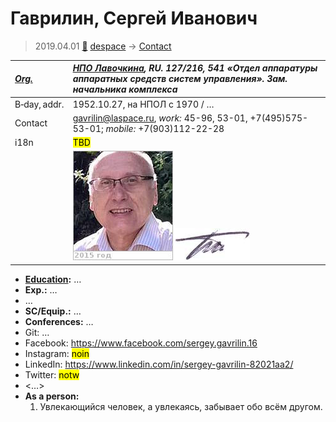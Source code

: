 # Гаврилин, Сергей Иванович
> 2019.04.01 [🚀](../index/index.md) [despace](index.md) → [Contact](contact.md)

|*[Org.](contact.md)*|*[НПО Лавочкина](zz_lav.md), RU. 127/216, 541 «Отдел аппаратуры аппаратных средств систем управления». Зам. начальника комплекса*|
|:--|:--|
|B‑day, addr.|1952.10.27, на НПОЛ с 1970 / …|
|Contact|<gavrilin@laspace.ru>, *work:* 45-96, 53-01, +7(495)575-53-01; *mobile:* +7(903)112-22-28|
|i18n|<mark>TBD</mark>|
||[![](f/contact/g/gavrilin1_photo_thumb.jpg)](f/contact/g/gavrilin1_photo.jpg) [![](f/contact/g/gavrilin1_sign_thumb.jpg)](f/contact/g/gavrilin1_sign.png)|

   - **[Education](edu.md):** …
   - **Exp.:** …
   - …
   - **SC/Equip.:** …
   - **Conferences:** …
   - Git: …
   - Facebook: <https://www.facebook.com/sergey.gavrilin.16>
   - Instagram: <mark>noin</mark>
   - LinkedIn: <https://www.linkedin.com/in/sergey-gavrilin-82021aa2/>
   - Twitter: <mark>notw</mark>
   - <…>
   - **As a person:**
      1. Увлекающийся человек, а увлекаясь, забывает обо всём другом.
